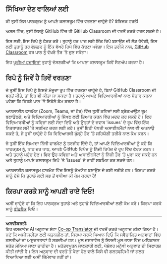 <!--
CO_OP_TRANSLATOR_METADATA:
{
  "original_hash": "b37de02054fa6c0438ede6fabe1fdfb8",
  "translation_date": "2025-08-29T16:34:03+00:00",
  "source_file": "for-teachers.md",
  "language_code": "pa"
}
-->
## ਸਿੱਖਿਆ ਦੇਣ ਵਾਲਿਆਂ ਲਈ

ਕੀ ਤੁਸੀਂ ਇਸ ਪਾਠਕ੍ਰਮ ਨੂੰ ਆਪਣੇ ਕਲਾਸਰੂਮ ਵਿੱਚ ਵਰਤਣਾ ਚਾਹੁੰਦੇ ਹੋ? ਬੇਝਿਜਕ ਵਰਤੋ!

ਅਸਲ ਵਿੱਚ, ਤੁਸੀਂ ਇਸਨੂੰ GitHub ਵਿੱਚ ਹੀ GitHub Classroom ਦੀ ਵਰਤੋਂ ਕਰਕੇ ਵਰਤ ਸਕਦੇ ਹੋ।

ਇਸ ਲਈ, ਇਸ ਰਿਪੋ ਨੂੰ ਫੋਰਕ ਕਰੋ। ਤੁਹਾਨੂੰ ਹਰ ਪਾਠ ਲਈ ਇੱਕ ਰਿਪੋ ਬਣਾਉਣ ਦੀ ਲੋੜ ਹੋਵੇਗੀ, ਇਸ ਲਈ ਤੁਹਾਨੂੰ ਹਰ ਫੋਲਡਰ ਨੂੰ ਇੱਕ ਵੱਖਰੇ ਰਿਪੋ ਵਿੱਚ ਕੱਢਣਾ ਪਵੇਗਾ। ਇਸ ਤਰੀਕੇ ਨਾਲ, [GitHub Classroom](https://classroom.github.com/classrooms) ਹਰ ਪਾਠ ਨੂੰ ਵੱਖਰੇ ਤੌਰ 'ਤੇ ਚੁਣ ਸਕੇਗਾ।

ਇਹ [ਪੂਰੀਆਂ ਹਦਾਇਤਾਂ](https://github.blog/2020-03-18-set-up-your-digital-classroom-with-github-classroom/) ਤੁਹਾਨੂੰ ਦੱਸਣਗੀਆਂ ਕਿ ਆਪਣਾ ਕਲਾਸਰੂਮ ਕਿਵੇਂ ਸੈਟਅੱਪ ਕਰਨਾ ਹੈ।

## ਰਿਪੋ ਨੂੰ ਜਿਵੇਂ ਹੈ ਤਿਵੇਂ ਵਰਤਣਾ

ਜੇ ਤੁਸੀਂ ਇਸ ਰਿਪੋ ਨੂੰ ਇਸਦੇ ਮੌਜੂਦਾ ਰੂਪ ਵਿੱਚ ਵਰਤਣਾ ਚਾਹੁੰਦੇ ਹੋ, ਬਿਨਾਂ GitHub Classroom ਦੀ ਵਰਤੋਂ ਕੀਤੇ, ਤਾਂ ਇਹ ਵੀ ਕੀਤਾ ਜਾ ਸਕਦਾ ਹੈ। ਤੁਹਾਨੂੰ ਆਪਣੇ ਵਿਦਿਆਰਥੀਆਂ ਨਾਲ ਸੰਚਾਰ ਕਰਨਾ ਪਵੇਗਾ ਕਿ ਕਿਹੜੇ ਪਾਠ 'ਤੇ ਇਕੱਠੇ ਕੰਮ ਕਰਨਾ ਹੈ।

ਆਨਲਾਈਨ ਫਾਰਮੈਟ (Zoom, Teams, ਜਾਂ ਹੋਰ) ਵਿੱਚ ਤੁਸੀਂ ਕਵਿਜ਼ਾਂ ਲਈ ਬ੍ਰੇਕਆਉਟ ਰੂਮ ਬਣਾਉਣਗੇ, ਅਤੇ ਵਿਦਿਆਰਥੀਆਂ ਨੂੰ ਸਿੱਖਣ ਲਈ ਤਿਆਰ ਕਰਨ ਵਿੱਚ ਮਦਦ ਕਰ ਸਕਦੇ ਹੋ। ਫਿਰ ਵਿਦਿਆਰਥੀਆਂ ਨੂੰ ਕਵਿਜ਼ਾਂ ਲਈ ਸੱਦਾ ਦਿਓ ਅਤੇ ਉਨ੍ਹਾਂ ਦੇ ਜਵਾਬ 'issues' ਦੇ ਰੂਪ ਵਿੱਚ ਇੱਕ ਨਿਰਧਾਰਤ ਸਮੇਂ 'ਤੇ ਸਬਮਿਟ ਕਰਨ ਲਈ ਕਹੋ। ਤੁਸੀਂ ਇਹੀ ਪੱਧਤੀ ਅਸਾਈਨਮੈਂਟਾਂ ਨਾਲ ਵੀ ਅਪਨਾਉ ਸਕਦੇ ਹੋ, ਜੇ ਤੁਸੀਂ ਚਾਹੁੰਦੇ ਹੋ ਕਿ ਵਿਦਿਆਰਥੀ ਖੁੱਲ੍ਹੇ ਤੌਰ 'ਤੇ ਸਹਿਯੋਗੀ ਤਰੀਕੇ ਨਾਲ ਕੰਮ ਕਰਨ।

ਜੇ ਤੁਸੀਂ ਇੱਕ ਜ਼ਿਆਦਾ ਨਿੱਜੀ ਫਾਰਮੈਟ ਨੂੰ ਤਰਜੀਹ ਦਿੰਦੇ ਹੋ, ਤਾਂ ਆਪਣੇ ਵਿਦਿਆਰਥੀਆਂ ਨੂੰ ਕਹੋ ਕਿ ਪਾਠਕ੍ਰਮ ਨੂੰ, ਪਾਠ ਦਰ ਪਾਠ, ਆਪਣੇ GitHub ਰਿਪੋਜ਼ ਨੂੰ ਨਿੱਜੀ ਰਿਪੋਜ਼ ਦੇ ਰੂਪ ਵਿੱਚ ਫੋਰਕ ਕਰਨ। ਅਤੇ ਤੁਹਾਨੂੰ ਪਹੁੰਚ ਦੇਣ। ਫਿਰ ਉਹ ਕਵਿਜ਼ਾਂ ਅਤੇ ਅਸਾਈਨਮੈਂਟਾਂ ਨੂੰ ਨਿੱਜੀ ਤੌਰ 'ਤੇ ਪੂਰਾ ਕਰ ਸਕਦੇ ਹਨ ਅਤੇ ਤੁਹਾਨੂੰ ਆਪਣੇ ਕਲਾਸਰੂਮ ਰਿਪੋ 'ਤੇ 'issues' ਦੇ ਰਾਹੀਂ ਸਬਮਿਟ ਕਰ ਸਕਦੇ ਹਨ।

ਆਨਲਾਈਨ ਕਲਾਸਰੂਮ ਫਾਰਮੈਟ ਵਿੱਚ ਇਸਨੂੰ ਕੰਮਯੋਗ ਬਣਾਉਣ ਦੇ ਕਈ ਤਰੀਕੇ ਹਨ। ਕਿਰਪਾ ਕਰਕੇ ਸਾਨੂੰ ਦੱਸੋ ਕਿ ਤੁਹਾਡੇ ਲਈ ਸਭ ਤੋਂ ਵਧੀਆ ਕੀ ਕੰਮ ਕਰਦਾ ਹੈ!

## ਕਿਰਪਾ ਕਰਕੇ ਸਾਨੂੰ ਆਪਣੀ ਰਾਏ ਦਿਓ!

ਅਸੀਂ ਚਾਹੁੰਦੇ ਹਾਂ ਕਿ ਇਹ ਪਾਠਕ੍ਰਮ ਤੁਹਾਡੇ ਅਤੇ ਤੁਹਾਡੇ ਵਿਦਿਆਰਥੀਆਂ ਲਈ ਕੰਮ ਕਰੇ। ਕਿਰਪਾ ਕਰਕੇ ਸਾਨੂੰ [ਫੀਡਬੈਕ](https://forms.microsoft.com/Pages/ResponsePage.aspx?id=v4j5cvGGr0GRqy180BHbR2humCsRZhxNuI79cm6n0hRUQzRVVU9VVlU5UlFLWTRLWlkyQUxORTg5WS4u) ਦਿਓ।

---

**ਅਸਵੀਕਰਤੀ**:  
ਇਹ ਦਸਤਾਵੇਜ਼ AI ਅਨੁਵਾਦ ਸੇਵਾ [Co-op Translator](https://github.com/Azure/co-op-translator) ਦੀ ਵਰਤੋਂ ਕਰਕੇ ਅਨੁਵਾਦ ਕੀਤਾ ਗਿਆ ਹੈ। ਜਦੋਂ ਕਿ ਅਸੀਂ ਸਹੀਤਾ ਲਈ ਯਤਨਸ਼ੀਲ ਹਾਂ, ਕਿਰਪਾ ਕਰਕੇ ਧਿਆਨ ਦਿਓ ਕਿ ਸਵੈਚਾਲਿਤ ਅਨੁਵਾਦਾਂ ਵਿੱਚ ਗਲਤੀਆਂ ਜਾਂ ਅਸੁਚਤਤਾਵਾਂ ਹੋ ਸਕਦੀਆਂ ਹਨ। ਮੂਲ ਦਸਤਾਵੇਜ਼ ਨੂੰ ਇਸਦੀ ਮੂਲ ਭਾਸ਼ਾ ਵਿੱਚ ਅਧਿਕਾਰਤ ਸਰੋਤ ਮੰਨਿਆ ਜਾਣਾ ਚਾਹੀਦਾ ਹੈ। ਮਹੱਤਵਪੂਰਨ ਜਾਣਕਾਰੀ ਲਈ, ਪੇਸ਼ੇਵਰ ਮਨੁੱਖੀ ਅਨੁਵਾਦ ਦੀ ਸਿਫਾਰਸ਼ ਕੀਤੀ ਜਾਂਦੀ ਹੈ। ਇਸ ਅਨੁਵਾਦ ਦੀ ਵਰਤੋਂ ਤੋਂ ਪੈਦਾ ਹੋਣ ਵਾਲੇ ਕਿਸੇ ਵੀ ਗਲਤਫਹਿਮੀ ਜਾਂ ਗਲਤ ਵਿਆਖਿਆ ਲਈ ਅਸੀਂ ਜ਼ਿੰਮੇਵਾਰ ਨਹੀਂ ਹਾਂ।